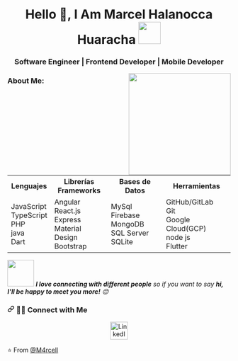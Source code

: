 <h1 align="center">Hello 👋, I Am Marcel Halanocca Huaracha 
  <a target="_blank" rel="noopener noreferrer"    href="https://camo.githubusercontent.com/2c8b3670d933220ae3c023fa1d568682975cce3f10799d0d3ff5ecac394b4ee8/68747470733a2f2f6d656469612e67697068792e636f6d2f6d656469612f31326f75664342304d795a31476f2f67697068792e676966"><img src="https://camo.githubusercontent.com/2c8b3670d933220ae3c023fa1d568682975cce3f10799d0d3ff5ecac394b4ee8/68747470733a2f2f6d656469612e67697068792e636f6d2f6d656469612f31326f75664342304d795a31476f2f67697068792e676966" width="50" data-canonical-src="https://media.giphy.com/media/12oufCB0MyZ1Go/giphy.gif" style="max-width:100%;">
  </a>
</h1>
<h3 align="center">Software Engineer | Frontend Developer | Mobile Developer</h3>


<p><a target="_blank" rel="noopener noreferrer" href="https://camo.githubusercontent.com/62da68eb62b1e5f175f7d1f0191dd89a653d7908feb22d37d4a0ab07365d6791/68747470733a2f2f6d656469612e67697068792e636f6d2f6d656469612f4d3967624264396e6244724f5475314d71782f67697068792e676966"><img align="right" src="https://camo.githubusercontent.com/62da68eb62b1e5f175f7d1f0191dd89a653d7908feb22d37d4a0ab07365d6791/68747470733a2f2f6d656469612e67697068792e636f6d2f6d656469612f4d3967624264396e6244724f5475314d71782f67697068792e676966" width="230" data-canonical-src="https://media.giphy.com/media/M9gbBd9nbDrOTu1Mqx/giphy.gif" style="max-width:100%;"></a>
</p>

<h3 align="start">About Me:</h3>
<table align="center">
  <tr>
    <th>Lenguajes</th>
    <th>Librerías<br/>Frameworks</th>
    <th>Bases de Datos</th>
    <th>Herramientas</th>
  </tr>
  <tr>
    <td>
      JavaScript<br/>
      TypeScript<br/>
      PHP<br/>
      java<br/>
      Dart
    </td>
    <td>
      Angular<br/>
      React.js<br/>
      Express<br/>
      Material Design<br/>
      Bootstrap<br/>
    </td>
    <td>
      MySql<br/>
      Firebase<br/>
      MongoDB<br/>
      SQL Server<br/>
      SQLite
    </td>
    <td>
      GitHub/GitLab<br/>
      Git<br/>
      Google Cloud(GCP)<br/>
      node js<br/>
      Flutter<br/>
    </td>
  </tr>
</table>


<p><a target="_blank" rel="noopener noreferrer" href="https://camo.githubusercontent.com/ec0df7b334d15078e980be8f26f35f1bd6f004eaa4a121db42fed361360c1817/68747470733a2f2f6d656469612e67697068792e636f6d2f6d656469612f4c6e516a7057614f4e386e68723231764e572f67697068792e676966"><img src="https://camo.githubusercontent.com/ec0df7b334d15078e980be8f26f35f1bd6f004eaa4a121db42fed361360c1817/68747470733a2f2f6d656469612e67697068792e636f6d2f6d656469612f4c6e516a7057614f4e386e68723231764e572f67697068792e676966" width="60" data-canonical-src="https://media.giphy.com/media/LnQjpWaON8nhr21vNW/giphy.gif" style="max-width:100%;"></a> <em><b>I love connecting with different people</b> so if you want to say <b>hi, I'll be happy to meet you more!</b> <g-emoji class="g-emoji" alias="blush" fallback-src="https://github.githubassets.com/images/icons/emoji/unicode/1f60a.png">😊</g-emoji></em>
</p>


<h3><a id="user-content---connect-with-me-" class="anchor" aria-hidden="true" href="#--connect-with-me-"><svg class="octicon octicon-link" viewBox="0 0 16 16" version="1.1" width="16" height="16" aria-hidden="true"><path fill-rule="evenodd" d="M7.775 3.275a.75.75 0 001.06 1.06l1.25-1.25a2 2 0 112.83 2.83l-2.5 2.5a2 2 0 01-2.83 0 .75.75 0 00-1.06 1.06 3.5 3.5 0 004.95 0l2.5-2.5a3.5 3.5 0 00-4.95-4.95l-1.25 1.25zm-4.69 9.64a2 2 0 010-2.83l2.5-2.5a2 2 0 012.83 0 .75.75 0 001.06-1.06 3.5 3.5 0 00-4.95 0l-2.5 2.5a3.5 3.5 0 004.95 4.95l1.25-1.25a.75.75 0 00-1.06-1.06l-1.25 1.25a2 2 0 01-2.83 0z"></path></svg></a> 🤝🏻 Connect with Me </h3>
<p align="center">
  <!-- <a href="https://twitter.com/marcelhalanocca" target="_blank">
    <img src="https://cdn.worldvectorlogo.com/logos/twitter-3.svg" alt="Twitter" height="40" width="40" />
  </a>&emsp; -->
  <a href="https://www.linkedin.com/in/marcelldev/" target="_blank">
    <img src="https://cdn.worldvectorlogo.com/logos/linkedin-icon-2.svg" alt="LinkedIn" height="40" width="40" />
  </a>
</p>

<p><g-emoji class="g-emoji" alias="star" fallback-src="https://github.githubassets.com/images/icons/emoji/unicode/2b50.png">⭐️</g-emoji> From <a            href="https://github.com/M4rcell">@M4rcell</a>
</p>

<!--
**M4rcell/m4rcell** is a ✨ _special_ ✨ repository because its `README.md` (this file) appears on your GitHub profile.

Here are some ideas to get you started:

- 🔭 I’m currently working on ...
- 🌱 I’m currently learning ...
- 👯 I’m looking to collaborate on ...
- 🤔 I’m looking for help with ...
- 💬 Ask me about ...
- 📫 How to reach me: ...
- 😄 Pronouns: ...
- ⚡ Fun fact: ...
-->
